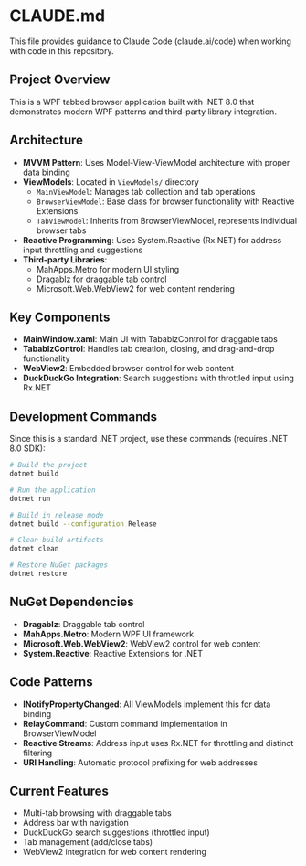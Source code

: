 # CLAUDE.md

This file provides guidance to Claude Code (claude.ai/code) when working with code in this repository.

## Project Overview
This is a WPF tabbed browser application built with .NET 8.0 that demonstrates modern WPF patterns and third-party library integration.

## Architecture
- **MVVM Pattern**: Uses Model-View-ViewModel architecture with proper data binding
- **ViewModels**: Located in `ViewModels/` directory
  - `MainViewModel`: Manages tab collection and tab operations
  - `BrowserViewModel`: Base class for browser functionality with Reactive Extensions
  - `TabViewModel`: Inherits from BrowserViewModel, represents individual browser tabs
- **Reactive Programming**: Uses System.Reactive (Rx.NET) for address input throttling and suggestions
- **Third-party Libraries**: 
  - MahApps.Metro for modern UI styling
  - Dragablz for draggable tab control
  - Microsoft.Web.WebView2 for web content rendering

## Key Components
- **MainWindow.xaml**: Main UI with TabablzControl for draggable tabs
- **TabablzControl**: Handles tab creation, closing, and drag-and-drop functionality
- **WebView2**: Embedded browser control for web content
- **DuckDuckGo Integration**: Search suggestions with throttled input using Rx.NET

## Development Commands
Since this is a standard .NET project, use these commands (requires .NET 8.0 SDK):

```bash
# Build the project
dotnet build

# Run the application
dotnet run

# Build in release mode
dotnet build --configuration Release

# Clean build artifacts
dotnet clean

# Restore NuGet packages
dotnet restore
```

## NuGet Dependencies
- **Dragablz**: Draggable tab control
- **MahApps.Metro**: Modern WPF UI framework
- **Microsoft.Web.WebView2**: WebView2 control for web content
- **System.Reactive**: Reactive Extensions for .NET

## Code Patterns
- **INotifyPropertyChanged**: All ViewModels implement this for data binding
- **RelayCommand**: Custom command implementation in BrowserViewModel
- **Reactive Streams**: Address input uses Rx.NET for throttling and distinct filtering
- **URI Handling**: Automatic protocol prefixing for web addresses

## Current Features
- Multi-tab browsing with draggable tabs
- Address bar with navigation
- DuckDuckGo search suggestions (throttled input)
- Tab management (add/close tabs)
- WebView2 integration for web content rendering
